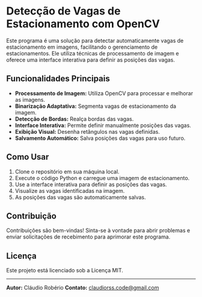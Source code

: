 # Detecção de Vagas de Estacionamento com OpenCV

Este programa é uma solução para detectar automaticamente vagas de estacionamento em imagens, facilitando o gerenciamento de estacionamentos. Ele utiliza técnicas de processamento de imagem e oferece uma interface interativa para definir as posições das vagas.

## Funcionalidades Principais

- **Processamento de Imagem:** Utiliza OpenCV para processar e melhorar as imagens.
- **Binarização Adaptativa:** Segmenta vagas de estacionamento da imagem.
- **Detecção de Bordas:** Realça bordas das vagas.
- **Interface Interativa:** Permite definir manualmente posições das vagas.
- **Exibição Visual:** Desenha retângulos nas vagas definidas.
- **Salvamento Automático:** Salva posições das vagas para uso futuro.

## Como Usar

1. Clone o repositório em sua máquina local.
2. Execute o código Python e carregue uma imagem de estacionamento.
3. Use a interface interativa para definir as posições das vagas.
4. Visualize as vagas identificadas na imagem.
5. As posições das vagas são automaticamente salvas.

## Contribuição

Contribuições são bem-vindas! Sinta-se à vontade para abrir problemas e enviar solicitações de recebimento para aprimorar este programa.

## Licença

Este projeto está licenciado sob a Licença MIT.

---

**Autor:** Cláudio Robério
**Contato:** claudiorss.code@gmail.com


